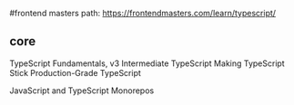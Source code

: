 

#frontend masters path:
https://frontendmasters.com/learn/typescript/

## core

TypeScript Fundamentals, v3
Intermediate TypeScript
Making TypeScript Stick
Production-Grade TypeScript

JavaScript and TypeScript Monorepos
